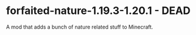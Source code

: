 # forfaited-nature-1.19.3-1.20.1 - DEAD
A mod that adds a bunch of nature related stuff to Minecraft.
